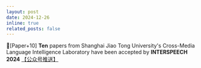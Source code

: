 ```yaml
---
layout: post
date: 2024-12-26
inline: true
related_posts: false
---
```


📃[Paper+10] **Ten** papers from Shanghai Jiao Tong University's Cross-Media Language Intelligence Laboratory have been accepted by **INTERSPEECH 2024** <a href="https://mp.weixin.qq.com/s/AMW3zmC6BlU0P2Mm2uRsag"> 【公众号推送】</a>
